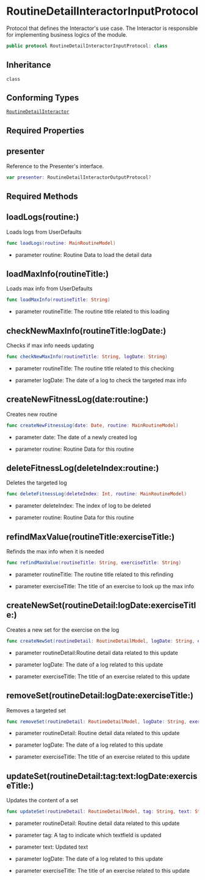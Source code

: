 # RoutineDetailInteractorInputProtocol

Protocol that defines the Interactor's use case.
The Interactor is responsible for implementing business logics of the module.

``` swift
public protocol RoutineDetailInteractorInputProtocol: class
```

## Inheritance

`class`

## Conforming Types

[`RoutineDetailInteractor`](RoutineDetailInteractor)

## Required Properties

## presenter

Reference to the Presenter's interface.

``` swift
var presenter: RoutineDetailInteractorOutputProtocol?
```

## Required Methods

## loadLogs(routine:)

Loads logs from UserDefaults

``` swift
func loadLogs(routine: MainRoutineModel)
```

  - parameter routine: Routine Data to load the detail data

## loadMaxInfo(routineTitle:)

Loads max info from UserDefaults

``` swift
func loadMaxInfo(routineTitle: String)
```

  - parameter routineTitle: The routine title related to this loading

## checkNewMaxInfo(routineTitle:logDate:)

Checks if max info needs updating

``` swift
func checkNewMaxInfo(routineTitle: String, logDate: String)
```

  - parameter routineTitle: The routine title related to this checking

<!-- end list -->

  - parameter logDate: The date of a log to check the targeted max info

## createNewFitnessLog(date:routine:)

Creates new routine

``` swift
func createNewFitnessLog(date: Date, routine: MainRoutineModel)
```

  - parameter date: The date of a newly created log

<!-- end list -->

  - parameter routine: Routine Data for this routine

## deleteFitnessLog(deleteIndex:routine:)

Deletes the targeted log

``` swift
func deleteFitnessLog(deleteIndex: Int, routine: MainRoutineModel)
```

  - parameter deleteIndex: The index of log to be deleted

<!-- end list -->

  - parameter routine: Routine Data for this routine

## refindMaxValue(routineTitle:exerciseTitle:)

Refinds the max info when it is needed

``` swift
func refindMaxValue(routineTitle: String, exerciseTitle: String)
```

  - parameter routineTitle: The routine title related to this refinding

<!-- end list -->

  - parameter exerciseTitle: The title of an exercise  to look up the max info

## createNewSet(routineDetail:logDate:exerciseTitle:)

Creates a new set for the exercise on the log

``` swift
func createNewSet(routineDetail: RoutineDetailModel, logDate: String, exerciseTitle: String)
```

  - parameter routineDetail:Routine detail data related to this update

<!-- end list -->

  - parameter logDate: The date of a log related to this update

<!-- end list -->

  - parameter exerciseTitle: The title of an exercise related to this update

## removeSet(routineDetail:logDate:exerciseTitle:)

Removes a targeted set

``` swift
func removeSet(routineDetail: RoutineDetailModel, logDate: String, exerciseTitle: String)
```

  - parameter routineDetail: Routine detail data related to this update

<!-- end list -->

  - parameter logDate: The date of a log related to this update

<!-- end list -->

  - parameter exerciseTitle: The title of an exercise related to this update

## updateSet(routineDetail:tag:text:logDate:exerciseTitle:)

Updates the content of a set

``` swift
func updateSet(routineDetail: RoutineDetailModel, tag: String, text: String, logDate: String, exerciseTitle: String)
```

  - parameter routineDetail: Routine detail data related to this update

<!-- end list -->

  - parameter tag: A tag to indicate which textfield is updated

<!-- end list -->

  - parameter text: Updated text

<!-- end list -->

  - parameter logDate: The date of a log related to this update

<!-- end list -->

  - parameter exerciseTitle: The title of an exercise related to this update
